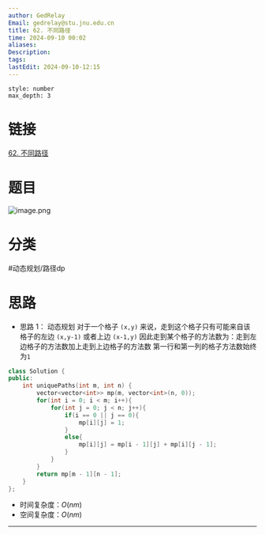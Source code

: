 ```yaml
---
author: GedRelay
Email: gedrelay@stu.jnu.edu.cn
title: 62. 不同路径
time: 2024-09-10 00:02
aliases: 
Description: 
tags: 
lastEdit: 2024-09-10-12:15
---
```


```toc
style: number
max_depth: 3
```

# 链接
[62. 不同路径](https://leetcode.cn/problems/unique-paths/) 

# 题目
![image.png](https://ged-pic-bed.oss-cn-guangzhou.aliyuncs.com/img/202409100002301.png)


# 分类
#动态规划/路径dp

# 思路
- 思路 1：
动态规划
对于一个格子 `(x,y)` 来说，走到这个格子只有可能来自该格子的左边 `(x,y-1)` 或者上边 `(x-1,y)` 
因此走到某个格子的方法数为：走到左边格子的方法数加上走到上边格子的方法数
第一行和第一列的格子方法数始终为`1`


```cpp
class Solution {
public:
    int uniquePaths(int m, int n) {
        vector<vector<int>> mp(m, vector<int>(n, 0));
        for(int i = 0; i < m; i++){
            for(int j = 0; j < n; j++){
                if(i == 0 || j == 0){
                    mp[i][j] = 1;
                }
                else{
                    mp[i][j] = mp[i - 1][j] + mp[i][j - 1];
                }
            }
        }
        return mp[m - 1][n - 1];
    }
};
```


- 时间复杂度：${O\left( nm \right)  }$ 
- 空间复杂度：${O\left( nm \right)  }$ 


---


